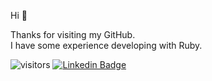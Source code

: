 
Hi 👋

Thanks for visiting my GitHub.  
I have some experience developing with Ruby.

![visitors](https://visitor-badge.laobi.icu/badge?page_id=Doppon) [![Linkedin Badge](https://img.shields.io/badge/Doppon-blue?style=social&logo=Linkedin&logoColor=blue&link=https://www.linkedin.com/in/doppo-sekino-86770b152)](https://www.linkedin.com/in/doppo-sekino-86770b152)


<!--
**Doppon/Doppon** is a ✨ _special_ ✨ repository because its `README.md` (this file) appears on your GitHub profile.

Here are some ideas to get you started:

- 🔭 I’m currently working on ...
- 🌱 I’m currently learning ...
- 👯 I’m looking to collaborate on ...
- 🤔 I’m looking for help with ...
- 💬 Ask me about ...
- 📫 How to reach me: ...
- 😄 Pronouns: ...
- ⚡ Fun fact: ...
-->
